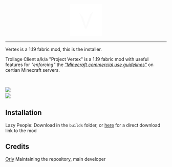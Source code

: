 <div align="center">
  <img src="https://github.com/AstralDB/VertexInstaller/raw/main/images/logo.png" width="100">
  <br>
  
</div>
<hr>

Vertex is a 1.19 fabric mod, this is the installer. 

Trollage Client a/k/a "Project Vertex" is a 1.19 fabric mod with useful features for <i>"enforcing"</i> the <i>["Minecraft commercial use guidelines"](https://account.mojang.com/documents/commercial_guidelines#:~:text=sell%20entitlements%20that%20affect%20gameplay)</i> on certian Minecraft servers. 

<br>

<img src="https://img.shields.io/github/stars/AstralDB/TrollageClient?color=000000&style=for-the-badge"/><br>
<a href="https://github.com/AstralDB/TrollageClient/raw/main/bin/latest.jar">
  <img src="https://img.shields.io/github/downloads/AstralDB/TrollageClient/total?color=000000&style=for-the-badge&label=Downloads%20via%20releases">
</a>

## Installation

Lazy People:
Download in the `builds` folder, or [here](https://github.com/AstralDB/TrollageClient/raw/main/bin/latest.jar) for a direct download link to the mod

## Credits
[Orly](https://github.com/AstralDB) Maintaining the repository, main developer
